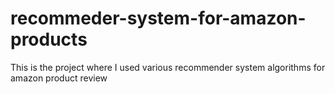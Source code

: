 # recommeder-system-for-amazon-products
This is the project where I used various recommender system algorithms for amazon product review
